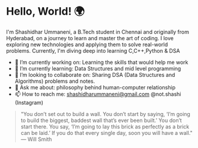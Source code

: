 # Hello, World! 🌍

I'm Shashidhar Ummaneni, a B.Tech student in Chennai and originally from Hyderabad, on a journey to learn and master the art of coding.
I love exploring new technologies and applying them to solve real-world problems.
Currently, I'm diving deep into learning C,C++,Python & DSA

- 🔭 I’m currently working on: Learning the skills that would help me work
- 🌱 I’m currently learning: Data Structures and mid level programming
- 👯 I’m looking to collaborate on: Sharing DSA (Data Structures and Algorithms) problems and notes.
- 💬 Ask me about: philosophy behind human-computer relationship
- 📫 How to reach me: shashidharummaneni@gmail.com
                       @not.shashi (Instagram)
  

> "You don’t set out to build a wall. You don’t start by saying, ‘I’m going to build the biggest, baddest wall that’s ever been built.’
   You don’t start there. You say, ‘I’m going to lay this brick as perfectly as a brick can be laid.’
   If you do that every single day, soon you will have a wall." — Will Smith​


